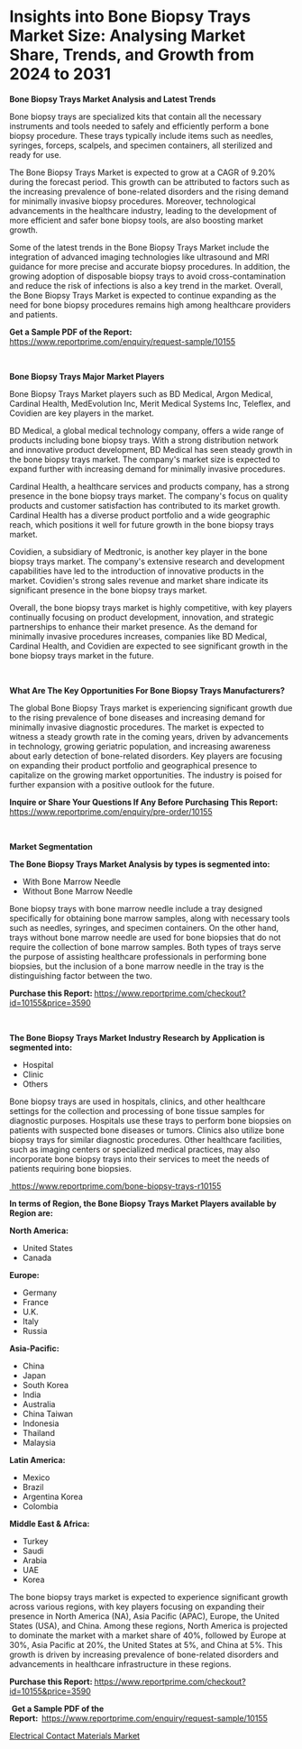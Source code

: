<p><h1>Insights into Bone Biopsy Trays Market Size: Analysing Market Share, Trends, and Growth from 2024 to 2031</h1></p><p><strong>Bone Biopsy Trays Market Analysis and Latest Trends</strong></p>
<p><p>Bone biopsy trays are specialized kits that contain all the necessary instruments and tools needed to safely and efficiently perform a bone biopsy procedure. These trays typically include items such as needles, syringes, forceps, scalpels, and specimen containers, all sterilized and ready for use.</p><p>The Bone Biopsy Trays Market is expected to grow at a CAGR of 9.20% during the forecast period. This growth can be attributed to factors such as the increasing prevalence of bone-related disorders and the rising demand for minimally invasive biopsy procedures. Moreover, technological advancements in the healthcare industry, leading to the development of more efficient and safer bone biopsy tools, are also boosting market growth.</p><p>Some of the latest trends in the Bone Biopsy Trays Market include the integration of advanced imaging technologies like ultrasound and MRI guidance for more precise and accurate biopsy procedures. In addition, the growing adoption of disposable biopsy trays to avoid cross-contamination and reduce the risk of infections is also a key trend in the market. Overall, the Bone Biopsy Trays Market is expected to continue expanding as the need for bone biopsy procedures remains high among healthcare providers and patients.</p></p>
<p><strong>Get a Sample PDF of the Report:&nbsp;</strong> <a href="https://www.reportprime.com/enquiry/request-sample/10155">https://www.reportprime.com/enquiry/request-sample/10155</a></p>
<p>&nbsp;</p>
<p><strong>Bone Biopsy Trays Major Market Players</strong></p>
<p><p>Bone Biopsy Trays Market players such as BD Medical, Argon Medical, Cardinal Health, MedEvolution Inc, Merit Medical Systems Inc, Teleflex, and Covidien are key players in the market. </p><p>BD Medical, a global medical technology company, offers a wide range of products including bone biopsy trays. With a strong distribution network and innovative product development, BD Medical has seen steady growth in the bone biopsy trays market. The company's market size is expected to expand further with increasing demand for minimally invasive procedures.</p><p>Cardinal Health, a healthcare services and products company, has a strong presence in the bone biopsy trays market. The company's focus on quality products and customer satisfaction has contributed to its market growth. Cardinal Health has a diverse product portfolio and a wide geographic reach, which positions it well for future growth in the bone biopsy trays market.</p><p>Covidien, a subsidiary of Medtronic, is another key player in the bone biopsy trays market. The company's extensive research and development capabilities have led to the introduction of innovative products in the market. Covidien's strong sales revenue and market share indicate its significant presence in the bone biopsy trays market.</p><p>Overall, the bone biopsy trays market is highly competitive, with key players continually focusing on product development, innovation, and strategic partnerships to enhance their market presence. As the demand for minimally invasive procedures increases, companies like BD Medical, Cardinal Health, and Covidien are expected to see significant growth in the bone biopsy trays market in the future.</p></p>
<p>&nbsp;</p>
<p><strong>What Are The Key Opportunities For Bone Biopsy Trays Manufacturers?</strong></p>
<p><p>The global Bone Biopsy Trays market is experiencing significant growth due to the rising prevalence of bone diseases and increasing demand for minimally invasive diagnostic procedures. The market is expected to witness a steady growth rate in the coming years, driven by advancements in technology, growing geriatric population, and increasing awareness about early detection of bone-related disorders. Key players are focusing on expanding their product portfolio and geographical presence to capitalize on the growing market opportunities. The industry is poised for further expansion with a positive outlook for the future.</p></p>
<p><strong>Inquire or Share Your Questions If Any Before Purchasing This Report:</strong> <a href="https://www.reportprime.com/enquiry/pre-order/10155">https://www.reportprime.com/enquiry/pre-order/10155</a></p>
<p>&nbsp;</p>
<p><strong>Market Segmentation</strong></p>
<p><strong>The Bone Biopsy Trays Market Analysis by types is segmented into:</strong></p>
<p><ul><li>With Bone Marrow Needle</li><li>Without Bone Marrow Needle</li></ul></p>
<p><p>Bone biopsy trays with bone marrow needle include a tray designed specifically for obtaining bone marrow samples, along with necessary tools such as needles, syringes, and specimen containers. On the other hand, trays without bone marrow needle are used for bone biopsies that do not require the collection of bone marrow samples. Both types of trays serve the purpose of assisting healthcare professionals in performing bone biopsies, but the inclusion of a bone marrow needle in the tray is the distinguishing factor between the two.</p></p>
<p><strong>Purchase this Report:&nbsp;</strong><a href="https://www.reportprime.com/checkout?id=10155&price=3590">https://www.reportprime.com/checkout?id=10155&price=3590</a></p>
<p>&nbsp;</p>
<p><strong>The Bone Biopsy Trays Market Industry Research by Application is segmented into:</strong></p>
<p><ul><li>Hospital</li><li>Clinic</li><li>Others</li></ul></p>
<p><p>Bone biopsy trays are used in hospitals, clinics, and other healthcare settings for the collection and processing of bone tissue samples for diagnostic purposes. Hospitals use these trays to perform bone biopsies on patients with suspected bone diseases or tumors. Clinics also utilize bone biopsy trays for similar diagnostic procedures. Other healthcare facilities, such as imaging centers or specialized medical practices, may also incorporate bone biopsy trays into their services to meet the needs of patients requiring bone biopsies.</p></p>
<p><a href="https://www.reportprime.com/bone-biopsy-trays-r10155">&nbsp;https://www.reportprime.com/bone-biopsy-trays-r10155</a></p>
<p><strong>In terms of Region, the Bone Biopsy Trays Market Players available by Region are:</strong></p>
<p>
    <p> <strong> North America: </strong>
        <ul>
            <li>United States</li>
            <li>Canada</li>
        </ul>
        </p> 
    <p> <strong> Europe: </strong>
        <ul>
            <li>Germany</li>
            <li>France</li>
            <li>U.K.</li>
            <li>Italy</li>
            <li>Russia</li>
        </ul>
        </p> 
    <p> <strong> Asia-Pacific: </strong>
        <ul>
            <li>China</li>
            <li>Japan</li>
            <li>South Korea</li>
            <li>India</li>
            <li>Australia</li>
            <li>China Taiwan</li>
            <li>Indonesia</li>
            <li>Thailand</li>
            <li>Malaysia</li>
        </ul>
        </p> 
    <p> <strong> Latin America: </strong>
        <ul>
            <li>Mexico</li>
            <li>Brazil</li>
            <li>Argentina Korea</li>
            <li>Colombia</li>
        </ul>
        </p> 
    <p> <strong> Middle East & Africa: </strong>
        <ul>
            <li>Turkey</li>
            <li>Saudi</li>
            <li>Arabia</li>
            <li>UAE</li>
            <li>Korea</li>
        </ul>
    </p>
    </p>
<p><p>The bone biopsy trays market is expected to experience significant growth across various regions, with key players focusing on expanding their presence in North America (NA), Asia Pacific (APAC), Europe, the United States (USA), and China. Among these regions, North America is projected to dominate the market with a market share of 40%, followed by Europe at 30%, Asia Pacific at 20%, the United States at 5%, and China at 5%. This growth is driven by increasing prevalence of bone-related disorders and advancements in healthcare infrastructure in these regions.</p></p>
<p><strong>Purchase this Report: </strong><a href="https://www.reportprime.com/checkout?id=10155&price=3590">https://www.reportprime.com/checkout?id=10155&price=3590</a></p>
<p>&nbsp;<strong>Get a Sample PDF of the Report:&nbsp;&nbsp;</strong><a href="https://www.reportprime.com/enquiry/request-sample/10155">https://www.reportprime.com/enquiry/request-sample/10155</a></p>
<p><strong></strong></p>
<p><p><a href="https://meowing-canidae-761.notion.site/Electrical-Contact-Materials-Market-Insight-Market-Trends-Growth-Forecasted-from-2024-TO-2031-9bbf2f5d5ae24ca7829e380e54d3a158">Electrical Contact Materials Market</a></p></p>